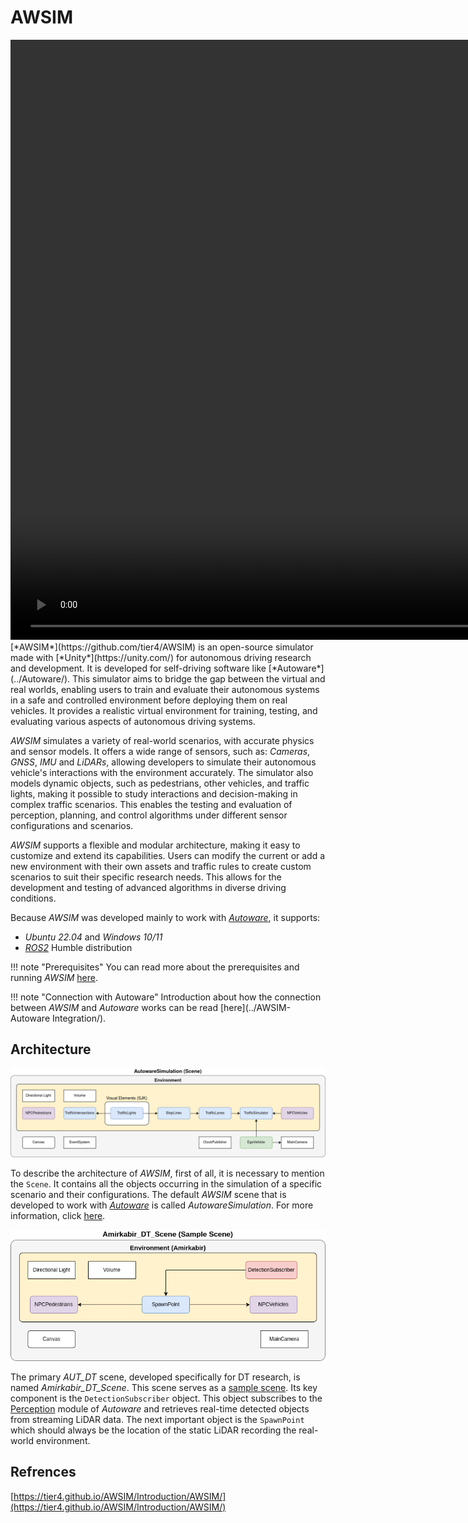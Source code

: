 # AWSIM
<video width="1920" controls autoplay muted loop>
<source src="awsim_video.mp4" type="video/mp4">
</video>
[*AWSIM*](https://github.com/tier4/AWSIM) is an open-source simulator made with [*Unity*](https://unity.com/) for autonomous driving research and development. 
It is developed for self-driving software like [*Autoware*](../Autoware/). This simulator aims to bridge the gap between the virtual and real worlds, enabling users to train and evaluate their autonomous systems in a safe and controlled environment before deploying them on real vehicles. It provides a realistic virtual environment for training, testing, and evaluating various aspects of autonomous driving systems. 

*AWSIM* simulates a variety of real-world scenarios, with accurate physics and sensor models. It offers a wide range of sensors, such as: *Cameras*, *GNSS*, *IMU* and  *LiDARs*, allowing developers to simulate their  autonomous vehicle's interactions with the environment accurately. The simulator also models dynamic objects, such as pedestrians, other vehicles, and traffic lights, making it possible to study interactions and decision-making in complex traffic scenarios. This enables the testing and evaluation of perception, planning, and control algorithms under different sensor configurations and scenarios.

*AWSIM* supports a flexible and modular architecture, making it easy to customize and extend its capabilities. Users can modify the current or add a new environment with their own assets and traffic rules to create custom scenarios to suit their specific research needs. This allows for the development and testing of advanced algorithms in diverse driving conditions.

Because *AWSIM* was developed mainly to work with [*Autoware*](../Autoware/), it supports:

- *Ubuntu 22.04* and *Windows 10/11*
- [*ROS2*](https://docs.ros.org/en/humble/index.html) Humble distribution

!!! note "Prerequisites"
    You can read more about the prerequisites and running *AWSIM* [here](../../GettingStarted/QuickStartDemo/#pc-specs).


!!! note "Connection with Autoware"
    Introduction about how the connection between *AWSIM* and *Autoware* works can be read [here](../AWSIM-Autoware Integration/).

## Architecture
![](awsim.png)

To describe the architecture of *AWSIM*, first of all, it is necessary to mention the `Scene`. It contains all the objects occurring in the simulation of a specific scenario and their configurations. The default *AWSIM* scene that is developed to work with [*Autoware*](https://github.com/autowarefoundation/autoware) is called *AutowareSimulation*. For more information, click [here](https://tier4.github.io/AWSIM/Introduction/AWSIM/#architecture).

![](amirkabir_dt.png)

The primary *AUT_DT* scene, developed specifically for DT research, is named *Amirkabir_DT_Scene*. This scene serves as a [sample scene](https://tier4.github.io/AWSIM/ProjectGuide/Scenes/). Its key component is the `DetectionSubscriber` object. This object subscribes to the [Perception](https://autowarefoundation.github.io/autoware-documentation/main/design/autoware-architecture/perception/) module of *Autoware* and retrieves real-time detected objects from streaming LiDAR data. The next important object is the `SpawnPoint` which should always be the location of the static LiDAR recording the real-world environment.


## Refrences 
[https://tier4.github.io/AWSIM/Introduction/AWSIM/](https://tier4.github.io/AWSIM/Introduction/AWSIM/)